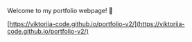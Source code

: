Welcome to my portfolio webpage! :tada:

[https://viktoriia-code.github.io/portfolio-v2/](https://viktoriia-code.github.io/portfolio-v2/)
